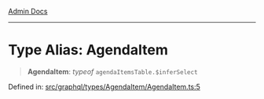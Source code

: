 [Admin Docs](/)

***

# Type Alias: AgendaItem

> **AgendaItem**: *typeof* `agendaItemsTable.$inferSelect`

Defined in: [src/graphql/types/AgendaItem/AgendaItem.ts:5](https://github.com/Suyash878/talawa-api/blob/dd80c416ddd46afdb07c628dc824194bc09930cc/src/graphql/types/AgendaItem/AgendaItem.ts#L5)
